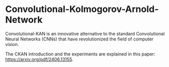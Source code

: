 # Convolutional-Kolmogorov-Arnold-Network

Convolutional-KAN is an innovative alternative to the standard Convolutional Neural Networks (CNNs) that have revolutionized the field of computer vision.

The CKAN introduction and the experiments are explained in this paper: https://arxiv.org/pdf/2406.13155.


